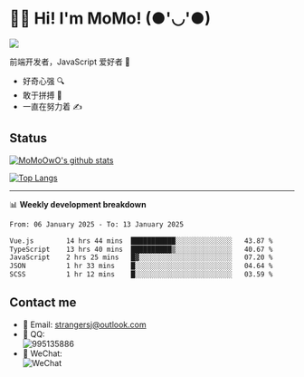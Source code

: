 # 👨‍🎓 Hi! I'm MoMo! (●'◡'●)

[![](https://img.shields.io/badge/-@MoMoOwO-%23181717?style=flat-square&logo=github)](https://github.com/MoMoOwO)

前端开发者，JavaScript 爱好者 💖
- 好奇心强 🔍
- 敢于拼搏 💪
- 一直在努力着 ✍

## Status

[![MoMoOwO's github stats](https://github-readme-stats.vercel.app/api?username=MoMoOwO&show_icons=true&theme=tokyonight)](https://github.com/MoMoOwO)

[![Top Langs](https://github-readme-stats.vercel.app/api/top-langs/?username=MoMoOwO&layout=compact&theme=tokyonight)](https://github.com/MoMoOwO)

---

📊 **Weekly development breakdown**

<!--START_SECTION:waka-->

```txt
From: 06 January 2025 - To: 13 January 2025

Vue.js        14 hrs 44 mins  ███████████░░░░░░░░░░░░░░   43.87 %
TypeScript    13 hrs 40 mins  ██████████▒░░░░░░░░░░░░░░   40.67 %
JavaScript    2 hrs 25 mins   █▓░░░░░░░░░░░░░░░░░░░░░░░   07.20 %
JSON          1 hr 33 mins    █░░░░░░░░░░░░░░░░░░░░░░░░   04.64 %
SCSS          1 hr 12 mins    █░░░░░░░░░░░░░░░░░░░░░░░░   03.59 %
```

<!--END_SECTION:waka-->

## Contact me

- 📧 Email: strangersj@outlook.com
- 🐧 QQ:  
  ![995135886](https://i.loli.net/2020/11/27/Yx6eDSQi34Va5IA.jpg)
- 💭 WeChat:  
  ![WeChat](https://i.loli.net/2020/11/27/wWX6uVoIQqig5KP.jpg)
  
